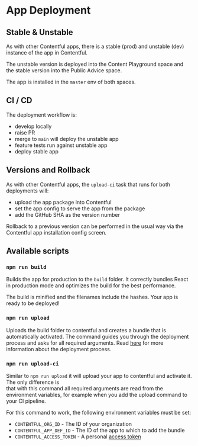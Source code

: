 # App Deployment

## Stable & Unstable

As with other Contentful apps, there is a stable (prod) and unstable (dev) instance of the app in Contentful.

The unstable version is deployed into the Content Playground space and the stable version into the Public Advice space.

The app is installed in the `master` env of both spaces.

## CI / CD

The deployment workflow is:

- develop locally
- raise PR
- merge to `main` will deploy the unstable app
- feature tests run against unstable app
- deploy stable app

## Versions and Rollback

As with other Contentful apps, the `upload-ci` task that runs for both deployments will:

- upload the app package into Contentful
- set the app config to serve the app from the package
- add the GitHub SHA as the version number

Rollback to a previous version can be performed in the usual way via the Contentful app installation config screen.

## Available scripts

### `npm run build`

Builds the app for production to the `build` folder. It correctly bundles React in production mode and optimizes the
build for the best performance.

The build is minified and the filenames include the hashes. Your app is ready to be deployed!

### `npm run upload`

Uploads the build folder to contentful and creates a bundle that is automatically activated. The command guides you
through the deployment process and asks for all required arguments.
Read [here](https://www.contentful.com/developers/docs/extensibility/app-framework/create-contentful-app/#deploy-with-contentful)
for more information about the deployment process.

### `npm run upload-ci`

Similar to `npm run upload` it will upload your app to contentful and activate it. The only difference is  
that with this command all required arguments are read from the environment variables, for example when you add the
upload command to your CI pipeline.

For this command to work, the following environment variables must be set:

- `CONTENTFUL_ORG_ID` - The ID of your organization
- `CONTENTFUL_APP_DEF_ID` - The ID of the app to which to add the bundle
- `CONTENTFUL_ACCESS_TOKEN` - A
  personal [access token](https://www.contentful.com/developers/docs/references/content-management-api/#/reference/personal-access-tokens)
